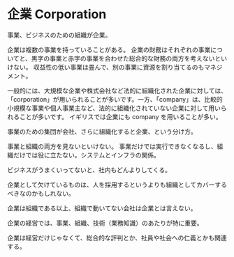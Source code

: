 # 企業 Corporation

事業、ビジネスのための組織が企業。

企業は複数の事業を持っていることがある。
企業の財務はそれぞれの事業についてと、黒字の事業と赤字の事業を合わせた総合的な財務の両方を考えないといけない。
収益性の低い事業は畳んで、別の事業に資源を割り当てるのもマネジメント。

一般的には、大規模な企業や株式会社など法的に組織化された企業に対しては、「corporation」が用いられることが多いです。一方、「company」は、比較的小規模な事業や個人事業主など、法的に組織化されていない企業に対して用いられることが多いです。
イギリスでは企業にも company を用いることが多い。

事業のための集団が会社、さらに組織化すると企業、という分け方。

事業と組織の両方を見ないといけない。
事業だけでは実行できなくなるし、組織だけでは役に立たない。システムとインフラの関係。

ビジネスがうまくいってないと、社内もどんよりしてくる。

企業として欠けているものは、人を採用するというよりも組織としてカバーするべきなのかもしれない。

企業は組織である以上、組織で動いてない会社は企業とは言えない。

企業の経営では、事業、組織、技術（業務知識）のあたりが特に重要。

企業は経営だけじゃなくて、総合的な評判とか、社員や社会への仁義とかも関連する。
